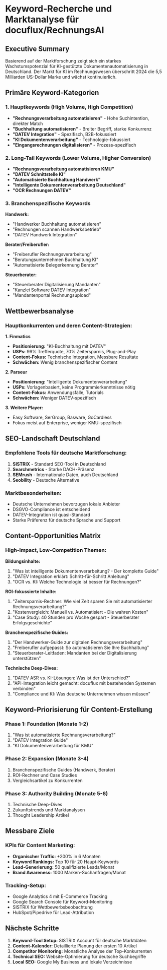 # Keyword-Recherche und Marktanalyse für docuflux/RechnungsAI

## Executive Summary

Basierend auf der Marktforschung zeigt sich ein starkes Wachstumspotenzial für KI-gestützte Dokumentenautomatisierung in Deutschland. Der Markt für KI im Rechnungswesen überschritt 2024 die 5,5 Milliarden US-Dollar Marke und wächst kontinuierlich.

## Primäre Keyword-Kategorien

### 1. Hauptkeywords (High Volume, High Competition)
- **"Rechnungsverarbeitung automatisieren"** - Hohe Suchintention, direkter Match
- **"Buchhaltung automatisieren"** - Breiter Begriff, starke Konkurrenz
- **"DATEV Integration"** - Spezifisch, B2B-fokussiert
- **"KI Dokumentenverarbeitung"** - Technologie-fokussiert
- **"Eingangsrechnungen digitalisieren"** - Prozess-spezifisch

### 2. Long-Tail Keywords (Lower Volume, Higher Conversion)
- **"Rechnungsverarbeitung automatisieren KMU"**
- **"DATEV Schnittstelle KI"**
- **"Automatisierte Buchhaltung Handwerk"**
- **"Intelligente Dokumentenverarbeitung Deutschland"**
- **"OCR Rechnungen DATEV"**

### 3. Branchenspezifische Keywords
**Handwerk:**
- "Handwerker Buchhaltung automatisieren"
- "Rechnungen scannen Handwerksbetrieb"
- "DATEV Handwerk Integration"

**Berater/Freiberufler:**
- "Freiberufler Rechnungsverarbeitung"
- "Beratungsunternehmen Buchhaltung KI"
- "Automatisierte Belegerkennung Berater"

**Steuerberater:**
- "Steuerberater Digitalisierung Mandanten"
- "Kanzlei Software DATEV Integration"
- "Mandantenportal Rechnungsupload"

## Wettbewerbsanalyse

### Hauptkonkurrenten und deren Content-Strategien:

**1. Finmatics**
- **Positionierung:** "KI-Buchhaltung mit DATEV"
- **USPs:** 99% Trefferquote, 70% Zeitersparnis, Plug-and-Play
- **Content-Fokus:** Technische Integration, Messbare Resultate
- **Schwächen:** Wenig branchenspezifischer Content

**2. Parseur**
- **Positionierung:** "Intelligente Dokumentenverarbeitung"
- **USPs:** Vorlagenbasiert, keine Programmierkenntnisse nötig
- **Content-Fokus:** Anwendungsfälle, Tutorials
- **Schwächen:** Weniger DATEV-spezifisch

**3. Weitere Player:**
- Easy Software, SerGroup, Basware, GoCardless
- Fokus meist auf Enterprise, weniger KMU-spezifisch

## SEO-Landschaft Deutschland

### Empfohlene Tools für deutsche Marktforschung:
1. **SISTRIX** - Standard SEO-Tool in Deutschland
2. **Searchmetrics** - Starke DACH-Präsenz
3. **SEMrush** - Internationale Daten, auch Deutschland
4. **Seobility** - Deutsche Alternative

### Marktbesonderheiten:
- Deutsche Unternehmen bevorzugen lokale Anbieter
- DSGVO-Compliance ist entscheidend
- DATEV-Integration ist quasi-Standard
- Starke Präferenz für deutsche Sprache und Support

## Content-Opportunities Matrix

### High-Impact, Low-Competition Themen:

**Bildungsinhalte:**
1. "Was ist intelligente Dokumentenverarbeitung? - Der komplette Guide"
2. "DATEV Integration erklärt: Schritt-für-Schritt Anleitung"
3. "OCR vs. KI: Welche Technologie ist besser für Rechnungen?"

**ROI-fokussierte Inhalte:**
1. "Zeitersparnis-Rechner: Wie viel Zeit sparen Sie mit automatisierter Rechnungsverarbeitung?"
2. "Kostenvergleich: Manuell vs. Automatisiert - Die wahren Kosten"
3. "Case Study: 40 Stunden pro Woche gespart - Steuerberater Erfolgsgeschichte"

**Branchenspezifische Guides:**
1. "Der Handwerker-Guide zur digitalen Rechnungsverarbeitung"
2. "Freiberufler aufgepasst: So automatisieren Sie Ihre Buchhaltung"
3. "Steuerberater-Leitfaden: Mandanten bei der Digitalisierung unterstützen"

**Technische Deep-Dives:**
1. "DATEV ASR vs. KI-Lösungen: Was ist der Unterschied?"
2. "API-Integration leicht gemacht: docuflux mit bestehenden Systemen verbinden"
3. "Compliance und KI: Was deutsche Unternehmen wissen müssen"

## Keyword-Priorisierung für Content-Erstellung

### Phase 1: Foundation (Monate 1-2)
1. "Was ist automatisierte Rechnungsverarbeitung?"
2. "DATEV Integration Guide"
3. "KI Dokumentenverarbeitung für KMU"

### Phase 2: Expansion (Monate 3-4)
1. Branchenspezifische Guides (Handwerk, Berater)
2. ROI-Rechner und Case Studies
3. Vergleichsartikel zu Konkurrenten

### Phase 3: Authority Building (Monate 5-6)
1. Technische Deep-Dives
2. Zukunftstrends und Marktanalysen
3. Thought Leadership Artikel

## Messbare Ziele

### KPIs für Content Marketing:
- **Organischer Traffic:** +200% in 6 Monaten
- **Keyword Rankings:** Top 10 für 20 Haupt-Keywords
- **Lead-Generierung:** 50 qualifizierte Leads/Monat
- **Brand Awareness:** 1000 Marken-Suchanfragen/Monat

### Tracking-Setup:
- Google Analytics 4 mit E-Commerce Tracking
- Google Search Console für Keyword-Monitoring
- SISTRIX für Wettbewerbsbeobachtung
- HubSpot/Pipedrive für Lead-Attribution

## Nächste Schritte

1. **Keyword-Tool Setup:** SISTRIX Account für deutsche Marktdaten
2. **Content-Kalender:** Detaillierte Planung der ersten 10 Artikel
3. **Competitor Monitoring:** Monatliche Analyse der Top-Konkurrenten
4. **Technical SEO:** Website-Optimierung für deutsche Suchbegriffe
5. **Local SEO:** Google My Business und lokale Verzeichnisse
